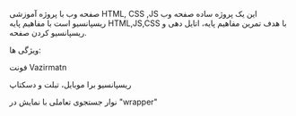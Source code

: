 صفحه وب با پروژه آموزشی HTML, CSS ,JS
این یک پروژه ساده صفحه وب ریسپانسیو است با مفاهیم پایه HTML,JS,CSS با هدف تمرین مفاهیم پایه، اتایل دهی و ریسپانسیو کردن صفحه.



ویژگی ها:

فونت Vazirmatn

ریسپانسیو برا موبایل، تبلت و دسکتاپ

نوار جستجوی تعاملی با نمایش در "wrapper"



